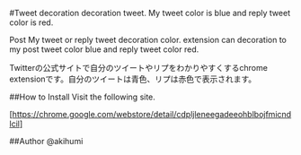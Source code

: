 #Tweet decoration
decoration tweet. My tweet color is blue and reply tweet color is red.

Post My tweet or reply tweet decoration color. extension can decoration to my post tweet color  blue and reply tweet color  red.

Twitterの公式サイトで自分のツイートやリプをわかりやすくするchrome extensionです。自分のツイートは青色、リプは赤色で表示されます。

##How to Install
Visit the following site.

[https://chrome.google.com/webstore/detail/cdpljleneegadeeohblbojfmicndlcil]

##Author
@akihumi
